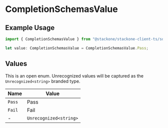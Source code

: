 # CompletionSchemasValue

## Example Usage

```typescript
import { CompletionSchemasValue } from "@stackone/stackone-client-ts/sdk/models/shared";

let value: CompletionSchemasValue = CompletionSchemasValue.Pass;
```

## Values

This is an open enum. Unrecognized values will be captured as the `Unrecognized<string>` branded type.

| Name                   | Value                  |
| ---------------------- | ---------------------- |
| `Pass`                 | Pass                   |
| `Fail`                 | Fail                   |
| -                      | `Unrecognized<string>` |